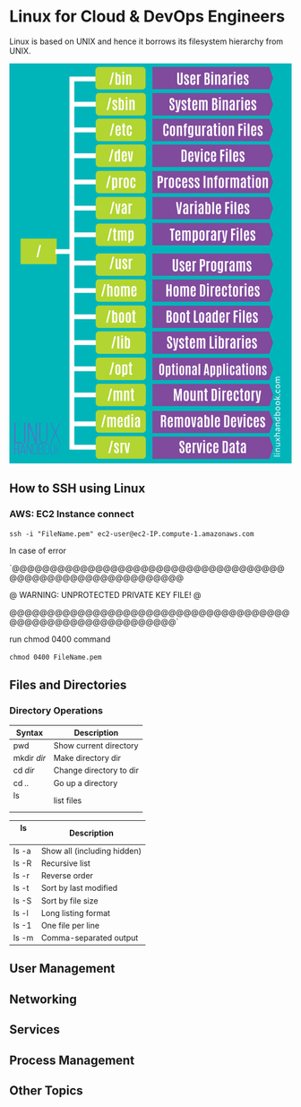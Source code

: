 # Linux for Cloud & DevOps Engineers

Linux is based on UNIX and hence it borrows its filesystem hierarchy from UNIX.

![Linux directory structure2](./assets/linux-system-directoies-poster.png)

## How to SSH using Linux

### AWS: EC2 Instance connect
`ssh -i "FileName.pem" ec2-user@ec2-IP.compute-1.amazonaws.com`

In case of error

`@@@@@@@@@@@@@@@@@@@@@@@@@@@@@@@@@@@@@@@@@@@@@@@@@@@@@@@@@@@

@         WARNING: UNPROTECTED PRIVATE KEY FILE!          @

@@@@@@@@@@@@@@@@@@@@@@@@@@@@@@@@@@@@@@@@@@@@@@@@@@@@@@@@@@@`

run chmod 0400 command

`chmod 0400 FileName.pem`


## Files and Directories

### Directory Operations
| Syntax | Description |
| ----------- | ----------- |
| pwd | Show current directory
| mkdir *dir* |Make directory dir |
| cd *dir* | Change directory to dir |
| cd *..* | Go up a directory |
| ls *<option>* | list files | 

| ls <option> | Description |
| ----------- | ----------- |
| ls -a | Show all (including hidden) |
| ls -R | Recursive list |
| ls -r | Reverse order |
| ls -t | Sort by last modified |
| ls -S | Sort by file size |
| ls -l | Long listing format |
| ls -1 | One file per line |
| ls -m | Comma-­sep­arated output |


## User Management


## Networking


## Services


## Process Management


## Other Topics










